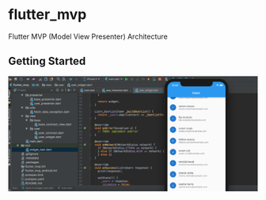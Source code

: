 # flutter_mvp

Flutter MVP (Model View Presenter) Architecture

## Getting Started

![screenshot png](https://github.com/prongbang/flutter_mvp/blob/master/screenshot/screenshot.png?raw=true)

